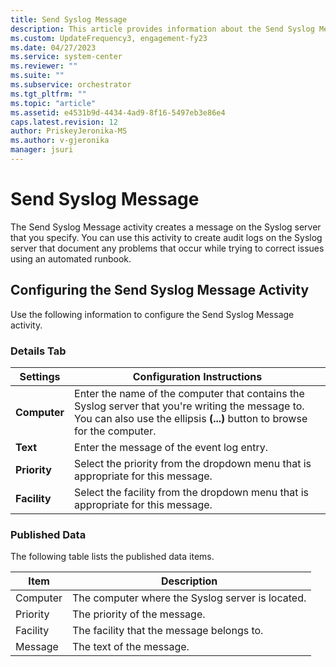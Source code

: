```yaml
---
title: Send Syslog Message 
description: This article provides information about the Send Syslog Message activity
ms.custom: UpdateFrequency3, engagement-fy23
ms.date: 04/27/2023
ms.service: system-center
ms.reviewer: ""
ms.suite: ""
ms.subservice: orchestrator
ms.tgt_pltfrm: ""
ms.topic: "article"
ms.assetid: e4531b9d-4434-4ad9-8f16-5497eb3e86e4
caps.latest.revision: 12
author: PriskeyJeronika-MS
ms.author: v-gjeronika
manager: jsuri
---
```

# Send Syslog Message

The Send Syslog Message activity creates a message on the Syslog server that you specify. You can use this activity to create audit logs on the Syslog server that document any problems that occur while trying to correct issues using an automated runbook.  

## Configuring the Send Syslog Message Activity

 Use the following information to configure the Send Syslog Message activity.  

### Details Tab  

|Settings|Configuration Instructions|  
|--------------|--------------------------------|  
|**Computer**|Enter the name of the computer that contains the Syslog server that you're writing the message to. You can also use the ellipsis **(...)** button to browse for the computer.|  
|**Text**|Enter the message of the event log entry.|  
|**Priority**|Select the priority from the dropdown menu that is appropriate for this message.|  
|**Facility**|Select the facility from the dropdown menu that is appropriate for this message.|  

### Published Data

 The following table lists the published data items.  

|Item|Description|  
|----------|-----------------|  
|Computer|The computer where the Syslog server is located.|  
|Priority|The priority of the message.|  
|Facility|The facility that the message belongs to.|  
|Message|The text of the message.|
